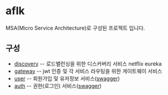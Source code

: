 # aflk
MSA(Micro Service Architecture)로 구성된 프로젝트 입니다.

## 구성
* [discovery](https://github.com/jaebum7396/discovery) -- 로드밸런싱을 위한 디스커버리 서비스 netflix eureka
* [gateway](https://github.com/jaebum7396/gateway) -- jwt 인증 및 각 서비스 라우팅을 위한 게이트웨이 서비스
* [user](https://github.com/jaebum7396/user) -- 회원가입 및 유저정보 서비스([swagger](http://52.79.162.165:8000/user/swagger-ui/))
* [auth](https://github.com/jaebum7396/auth) -- 권한(로그인) 서비스([swagger](http://52.79.162.165:8000/auth/swagger-ui/))
